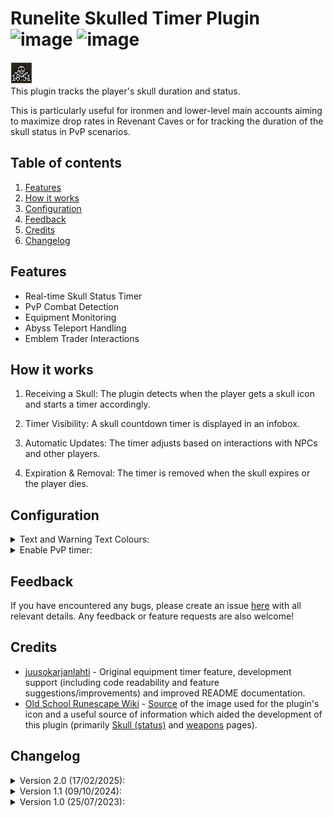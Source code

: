 # Runelite Skulled Timer Plugin ![image](https://img.shields.io/endpoint?url=https://api.runelite.net/pluginhub/shields/rank/plugin/emblem-trader-skull-timer) ![image](https://img.shields.io/endpoint?url=https://api.runelite.net/pluginhub/shields/installs/plugin/emblem-trader-skull-timer)


 ![image](https://github.com/Teekiz/skull-timer/blob/master/readmeimages/timer.png) <br>
This plugin tracks the player's skull duration and status. 

This is particularly useful for ironmen and lower-level main accounts aiming to maximize drop rates in Revenant Caves or for tracking the duration of the skull status in PvP scenarios.

## Table of contents
1. [Features](#features)
2. [How it works](#how-it-works)
3. [Configuration](#configuration)
4. [Feedback](#feedback)
5. [Credits](#credits)
6. [Changelog](#changelog)

## Features
- Real-time Skull Status Timer
- PvP Combat Detection
- Equipment Monitoring
- Abyss Teleport Handling
- Emblem Trader Interactions

## How it works

1. Receiving a Skull: The plugin detects when the player gets a skull icon and starts a timer accordingly.

2. Timer Visibility: A skull countdown timer is displayed in an infobox.

3. Automatic Updates: The timer adjusts based on interactions with NPCs and other players.

4. Expiration & Removal: The timer is removed when the skull expires or the player dies.

## Configuration

<details>
<summary>Text and Warning Text Colours:</summary>
  
![image](https://github.com/Teekiz/skull-timer/blob/master/readmeimages/settings1.png) <br>
This will change the colour of the text on the timer. When the timer has 30 seconds remaining or less, it will use the warning text colour. 
</details>

<details>
<summary>Enable PvP timer:</summary>
  
![image](https://github.com/Teekiz/skull-timer/blob/master/readmeimages/settings2.PNG) <br>
If enabled, a timer will start whenever you engage in a PvP encounter and receive a skull icon. Note: This timer may not be 100% accurate in all scenarios.
</details>

## Feedback

If you have encountered any bugs, please create an issue [here](https://github.com/Teekiz/skull-timer/issues/new) with all relevant details. Any feedback or feature requests are also welcome!

## Credits

- [juusokarjanlahti](https://github.com/juusokarjanlahti) - Original equipment timer feature, development support (including code readability and feature suggestions/improvements) and improved README documentation.
- [Old School Runescape Wiki](https://oldschool.runescape.wiki/) - [Source](https://oldschool.runescape.wiki/w/File:Skull_(status)_icon.png) of the image used for the plugin's icon and a useful source of information which aided the development of this plugin (primarily [Skull (status)](https://oldschool.runescape.wiki/w/Skull_(status)) and [weapons](https://oldschool.runescape.wiki/w/Weapons) pages).

## Changelog
<details>
<summary>Version 2.0 (17/02/2025):</summary> 
Renamed plugin from 'Emblem Trader Skull Timer' to 'Skulled Timer'.<br>
Added timer for other skulled status sources, including: <br>
- Attacking another player unprovoked. <br>
- Entering the Abyss without an Abyssal bracelet. <br>
- Equipping or unequipping items that provide a skull icon such as the Amulet of Avarice and the Cape of Skulls. <br>
Added new configuration option: <br>
- Enable PvP timer.
</details>

<details>
<summary>Version 1.1 (09/10/2024):</summary>
Compatibility update. <br>
Minor code and logging changes.
</details> 

<details>
<summary>Version 1.0 (25/07/2023):</summary>
Plugin release. <br>
Added skull timer for when the player interacts with the emblem trader and receives a skull icon. <br>
Added new configuration options: <br>
- Text colour. <br>
- Warning text colour.
</details>


